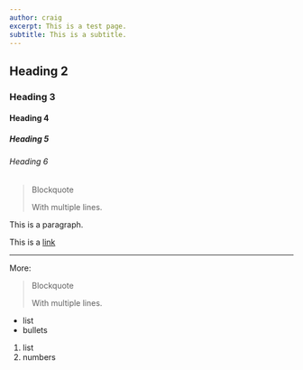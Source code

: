 ```yaml
---
author: craig
excerpt: This is a test page.
subtitle: This is a subtitle.
---
```

## Heading 2

### Heading 3

#### Heading 4

##### Heading 5

###### Heading 6

> Blockquote
> 
> With multiple lines.

This is a paragraph.

This is a [link][link]

***

More:

> Blockquote
> 
> With multiple lines.

* list
* bullets

1. list
2. numbers

[link]: http://www.helmsdeep.org/

